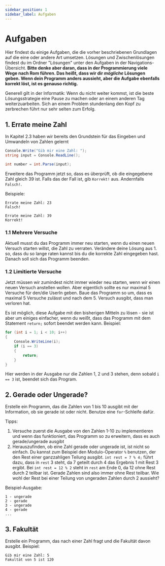 ```yaml
---
sidebar_position: 1
sidebar_label: Aufgaben
---
```


# Aufgaben

Hier findest du einige Aufgaben, die die vorher beschriebenen Grundlagen auf die eine oder andere Art umsetzen. Lösungen und Zwischenlösungen findest du im Ordner "Lösungen" unter den Aufgaben in der Navigations-Übersicht.
**Bitte denke aber daran, dass in der Programmierung viele Wege nach Rom führen. Das heißt, dass wir dir *mögliche* Lösungen geben. Wenn dein Programm anders aussieht, aber die Aufgabe ebenfalls korrekt löst, ist es genauso richtig.**

Generell gilt in der Informatik: Wenn du nicht weiter kommst, ist die beste Lösungsstrategie eine Pause zu machen oder an einem anderen Tag weiterzuarbeiten. Sich an einem Problem stundenlang den Kopf zu zerbrechen führt nur sehr selten zum Erfolg.

## 1. Errate meine Zahl

In Kapitel 2.3 haben wir bereits den Grundstein für das Eingeben und Umwandeln von Zahlen gelernt
```cs
Console.Write("Gib mir eine Zahl: ");
string input = Console.ReadLine();

int number = int.Parse(input);
```

Erweitere das Programm jetzt so, dass es überprüft, ob die eingegebene Zahl gleich 39 ist. Falls das der Fall ist, gib `Korrekt!` aus. Andernfalls `Falsch!`.

Beispiele:
```
Errate meine Zahl: 23
Falsch!
```
```
Errate meine Zahl: 39
Korrekt!
```

### 1.1 Mehrere Versuche
Aktuell musst du das Programm immer neu starten, wenn du einen neuen Versuch starten willst, die Zahl zu verraten. Verändere deine Lösung aus 1. so, dass du so lange raten kannst bis du die korrekte Zahl eingegeben hast. Danach soll sich das Programm beenden.

### 1.2 Limitierte Versuche
Jetzt müssen wir zumindest nicht immer wieder neu starten, wenn wir einen neuen Versuch anstellen wollen. Aber eigentlich sollte es nur maximal 5 Versuche für den/die UserIn geben. Baue das Programm so um, dass es maximal 5 Versuche zulässt und nach dem 5. Versuch ausgibt, dass man verloren hat.

Es ist möglich, diese Aufgabe mit den bisherigen Mitteln zu lösen - sie ist aber um einiges einfacher, wenn du weißt, dass das Programm mit dem Statement `return;` sofort beendet werden kann. Beispiel:
```cs
for (int i = 1; i < 10; i++)
{
    Console.WriteLine(i);
    if (i == 3)
    {
        return;
    }
}
```
Hier werden in der Ausgabe nur die Zahlen 1, 2 und 3 stehen, denn sobald `i == 3` ist, beendet sich das Program.

## 2. Gerade oder Ungerade?
Erstelle ein Programm, das die Zahlen von 1 bis 10 ausgibt mit der Information, ob sie gerade ist oder nicht. Benutze eine `for`-Schleife dafür.

Tipps:
1. Versuche zuerst die Ausgabe von den Zahlen 1-10 zu implementieren und wenn das funktioniert, das Programm so zu erweitern, dass es auch gerade/ungerade ausgibt
2. Herauszufinden, ob eine Zahl gerade oder ungerade ist, ist nicht so einfach. Du kannst zum Beispiel den Modulo-Operator `%` benutzen, der den Rest einer ganzzahligen Teilung ausgibt. `int rest = 7 % 4;` führt dazu, dass in `rest` 3 steht, da 7 geteilt durch 4 das Ergebnis 1 mit Rest 3 ergibt. Bei `int rest = 12 % 2` steht in `rest` am Ende 0, da 12 ohne Rest durch 2 teilbar ist. Gerade Zahlen sind also immer ohne Rest teilbar. Wie wohl der Rest bei einer Teilung von ungeraden Zahlen durch 2 aussieht?

Beispiel-Ausgabe:
```
1 - ungerade
2 - gerade
3 - ungerade
4 - gerade
...
```

## 3. Fakultät
Erstelle ein Programm, das nach einer Zahl fragt und die Fakultät davon ausgibt.
Beispiel:
```
Gib mir eine Zahl: 5
Fakultät von 5 ist 120
```
